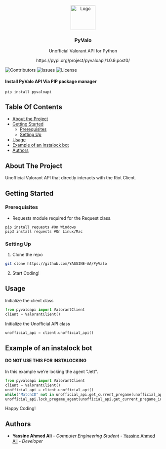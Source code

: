 <br/>
<p align="center">
  <a href="https://github.com/YASSINE-AA/PyValo">
    <img src="https://cdn2.steamgriddb.com/file/sgdb-cdn/icon_thumb/9e82757e9a1c12cb710ad680db11f6f1.png" alt="Logo" width="80" height="80">
    
  </a>

  <h3 align="center">PyValo</h3>
  <p align="center">
    Unofficial Valorant API for Python
    <br /><p align="center">
https://pypi.org/project/pyvaloapi/1.0.9.post0/
</p>

  </p>
</p>

![Contributors](https://img.shields.io/github/contributors/YASSINE-AA/PyValo?color=dark-green) ![Issues](https://img.shields.io/github/issues/YASSINE-AA/PyValo) ![License](https://img.shields.io/github/license/YASSINE-AA/PyValo) 

#### Install PyValo API Via PIP package manager
```
pip install pyvaloapi
```
## Table Of Contents

* [About the Project](#about-the-project)
* [Getting Started](#getting-started)
  * [Prerequisites](#prerequisites)
  * [Setting Up](#setting-up)
* [Usage](#usage)
* [Example of an instalock bot](#example-of-an-instalock-bot)
* [Authors](#authors)


## About The Project

Unofficial Valorant API that directly interacts with the Riot Client.

## Getting Started

### Prerequisites

* Requests module required for the Request class.

```
pip install requests #On Windows
pip3 install requests #On Linux/Mac
```

### Setting Up

1. Clone the repo

```sh
git clone https://github.com/YASSINE-AA/PyValo
```
2. Start Coding!

## Usage

Initialize the client class

```python
from pyvaloapi import ValorantClient
client = ValorantClient()
```

Initialize the Unofficial API class
```python
unofficial_api = client.unofficial_api()
```

## Example of an instalock bot
#### DO NOT USE THIS FOR INSTALOCKING
In this example we're locking the agent "Jett".
```python
from pyvaloapi import ValorantClient
client = ValorantClient()
unofficial_api = client.unofficial_api()
while("MatchID" not in unofficial_api.get_current_pregame(unofficial_api.get_current_player_puuid())): pass
unofficial_api.lock_pregame_agent(unofficial_api.get_current_pregame_id(), "add6443a-41bd-e414-f6ad-e58d267f4e95")
```

Happy Coding!
## Authors

* **Yassine Ahmed Ali** - *Computer Engineering Student* - [Yassine Ahmed Ali](https://github.com/YASSINE-AA) - *Developer*
